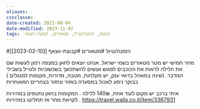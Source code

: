 ```yaml
---
aliases: 
cssclasse: 
date-created: 2021-08-04
date-modified: 2023-11-07
tags:  הזמנה, הזמנה/טיול, מטאורים, קבוצת-ווצאף
---
```

#הזמנה/טיול #מטאורים #קבוצת-ווצאף [[2023-02-10]]

מחר חמישי יש מטר מטאורים בשמי ישראל. אנחנו יוצאים לחאן במצפה רמון לעשות שם את הלילה לראות את הכוכבים לפגוש אנשים להשתכשך בשכשוכיות  ולטייל בשבילי המדבר.
(שינה במאהל בדואי ענק, יש מקלחות, מטבח, מדורות, מקומות למנגלים )
 בבוקר ניסע לאכול במסעדה באזור ונחזור בצהריים המאוחרות

איתי ברכב יש מקום לעוד אחת, 140₪ ללילה .  המקומות בחאן נחטפים במהירות לקראת מחר אז תחליטו במהירות .
https://travel.walla.co.il/item/3367931
